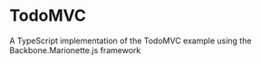 TodoMVC
=======

A TypeScript implementation of the TodoMVC example using the Backbone.Marionette.js framework

